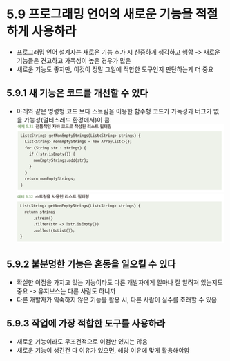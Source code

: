 # 5.9 프로그래밍 언어의 새로운 기능을 적절하게 사용하라
- 프로그래밍 언어 설계자는 새로운 기능 추가 시 신중하게 생각하고 행함 -> 새로운 기능들은 견고하고 가독성이 높은 경우가 많은
- 새로운 기능도 좋지만, 이것이 정말 그일에 적합한 도구인지 판단하는게 더 중요

## 5.9.1 새 기능은 코드를 개선할 수 있다
- 아래와 같은 명령형 코드 보다 스트림을 이용한 함수형 코드가 가독성과 버그가 없을 가능성(멀티스레드 환경에서)이 큼\
![img_35.png](img_35.png)
\
![img_36.png](img_36.png)

## 5.9.2 불분명한 기능은 혼동을 일으킬 수 있다
- 확실한 이점을 가지고 있는 기능이라도 다른 개발자에게 얼마나 잘 알려져 있는지도 중요 -> 유지보스는 다른 사람도 하니까
- 다른 개발자가 익숙하지 않은 기능을 활용 시, 다른 사람이 실수를 초래할 수 있음

## 5.9.3 작업에 가장 적합한 도구를 사용하라
- 새로운 기능이라도 무조건적으로 이점만 있지는 않음
- 새로운 기능이 생긴건 다 이유가 있으면, 해당 이유에 맞게 활용해야함